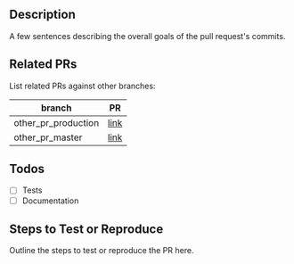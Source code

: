 ## Description
A few sentences describing the overall goals of the pull request's commits.

## Related PRs
List related PRs against other branches:

branch | PR
------ | ------
other_pr_production | [link]()
other_pr_master | [link]()

## Todos
- [ ] Tests
- [ ] Documentation

## Steps to Test or Reproduce
Outline the steps to test or reproduce the PR here.
